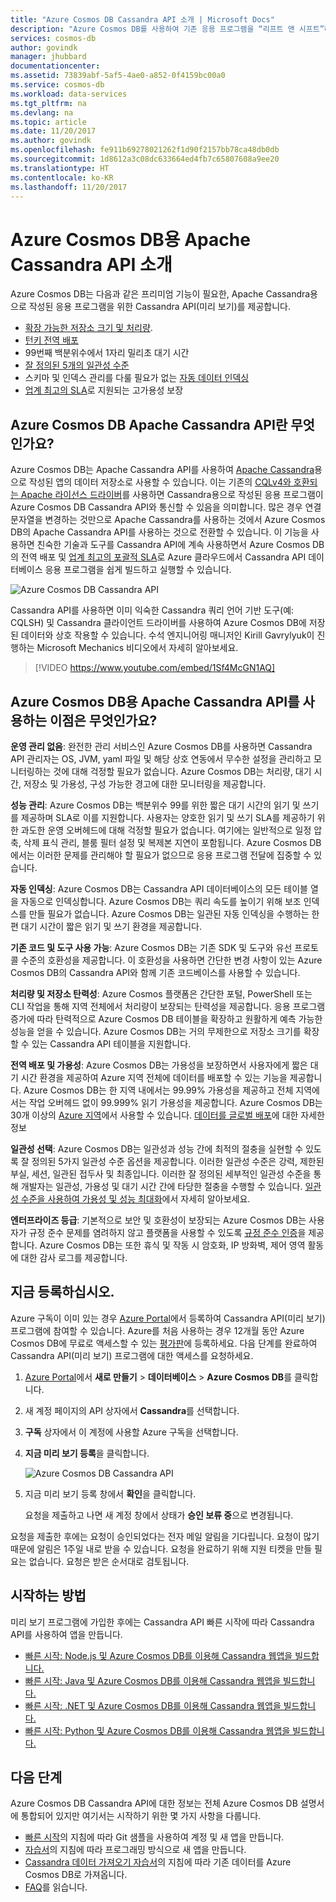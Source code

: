 ```yaml
---
title: "Azure Cosmos DB Cassandra API 소개 | Microsoft Docs"
description: "Azure Cosmos DB를 사용하여 기존 응용 프로그램을 “리프트 앤 시프트”하고, 이미 익숙한 Cassandra 드라이버와 CQL을 사용하여 Cassandra API를 사용하는 새 응용 프로그램을 빌드하는 방법을 알아봅니다."
services: cosmos-db
author: govindk
manager: jhubbard
documentationcenter: 
ms.assetid: 73839abf-5af5-4ae0-a852-0f4159bc00a0
ms.service: cosmos-db
ms.workload: data-services
ms.tgt_pltfrm: na
ms.devlang: na
ms.topic: article
ms.date: 11/20/2017
ms.author: govindk
ms.openlocfilehash: fe911b69278021262f1d90f2157bb78ca48db0db
ms.sourcegitcommit: 1d8612a3c08dc633664ed4fb7c65807608a9ee20
ms.translationtype: HT
ms.contentlocale: ko-KR
ms.lasthandoff: 11/20/2017
---
```

# <a name="introduction-to-apache-cassandra-api-for-azure-cosmos-db"></a>Azure Cosmos DB용 Apache Cassandra API 소개

Azure Cosmos DB는 다음과 같은 프리미엄 기능이 필요한, Apache Cassandra용으로 작성된 응용 프로그램을 위한 Cassandra API(미리 보기)를 제공합니다.

* [확장 가능한 저장소 크기 및 처리량](partition-data.md).
* [턴키 전역 배포](distribute-data-globally.md)
* 99번째 백분위수에서 1자리 밀리초 대기 시간
* [잘 정의된 5개의 일관성 수준](consistency-levels.md)
* 스키마 및 인덱스 관리를 다룰 필요가 없는 [자동 데이터 인덱싱](http://www.vldb.org/pvldb/vol8/p1668-shukla.pdf) 
* [업계 최고의 SLA](https://azure.microsoft.com/support/legal/sla/cosmos-db/)로 지원되는 고가용성 보장

## <a name="what-is-the-azure-cosmos-db-apache-cassandra-api"></a>Azure Cosmos DB Apache Cassandra API란 무엇인가요?

Azure Cosmos DB는 Apache Cassandra API를 사용하여 [Apache Cassandra](https://cassandra.apache.org/)용으로 작성된 앱의 데이터 저장소로 사용할 수 있습니다. 이는 기존의 [CQLv4와 호환되는 Apache 라이선스 드라이버](https://cassandra.apache.org/doc/latest/getting_started/drivers.html?highlight=driver)를 사용하면 Cassandra용으로 작성된 응용 프로그램이 Azure Cosmos DB Cassandra API와 통신할 수 있음을 의미합니다. 많은 경우 연결 문자열을 변경하는 것만으로 Apache Cassandra를 사용하는 것에서 Azure Cosmos DB의 Apache Cassandra API를 사용하는 것으로 전환할 수 있습니다. 이 기능을 사용하면 친숙한 기술과 도구를 Cassandra API에 계속 사용하면서 Azure Cosmos DB의 전역 배포 및 [업계 최고의 포괄적 SLA](https://azure.microsoft.com/support/legal/sla/cosmos-db)로 Azure 클라우드에서 Cassandra API 데이터베이스 응용 프로그램을 쉽게 빌드하고 실행할 수 있습니다.

![Azure Cosmos DB Cassandra API](./media/cassandra-introduction/cosmosdb-cassandra.png)

Cassandra API를 사용하면 이미 익숙한 Cassandra 쿼리 언어 기반 도구(예: CQLSH) 및 Cassandra 클라이언트 드라이버를 사용하여 Azure Cosmos DB에 저장된 데이터와 상호 작용할 수 있습니다. 수석 엔지니어링 매니저인 Kirill Gavrylyuk이 진행하는 Microsoft Mechanics 비디오에서 자세히 알아보세요.

> [!VIDEO https://www.youtube.com/embed/1Sf4McGN1AQ]
>

## <a name="what-is-the-benefit-of-using-apache-cassandra-api-for-azure-cosmos-db"></a>Azure Cosmos DB용 Apache Cassandra API를 사용하는 이점은 무엇인가요?

**운영 관리 없음**: 완전한 관리 서비스인 Azure Cosmos DB를 사용하면 Cassandra API 관리자는 OS, JVM, yaml 파일 및 해당 상호 연동에서 무수한 설정을 관리하고 모니터링하는 것에 대해 걱정할 필요가 없습니다. Azure Cosmos DB는 처리량, 대기 시간, 저장소 및 가용성, 구성 가능한 경고에 대한 모니터링을 제공합니다. 

**성능 관리**: Azure Cosmos DB는 백분위수 99를 위한 짧은 대기 시간의 읽기 및 쓰기를 제공하며 SLA로 이를 지원합니다. 사용자는 양호한 읽기 및 쓰기 SLA를 제공하기 위한 과도한 운영 오버헤드에 대해 걱정할 필요가 없습니다. 여기에는 일반적으로 일정 압축, 삭제 표식 관리, 블룸 필터 설정 및 복제본 지연이 포함됩니다. Azure Cosmos DB에서는 이러한 문제를 관리해야 할 필요가 없으므로 응용 프로그램 전달에 집중할 수 있습니다.

**자동 인덱싱**: Azure Cosmos DB는 Cassandra API 데이터베이스의 모든 테이블 열을 자동으로 인덱싱합니다. Azure Cosmos DB는 쿼리 속도를 높이기 위해 보조 인덱스를 만들 필요가 없습니다. Azure Cosmos DB는 일관된 자동 인덱싱을 수행하는 한편 대기 시간이 짧은 읽기 및 쓰기 환경을 제공합니다. 

**기존 코드 및 도구 사용 가능**: Azure Cosmos DB는 기존 SDK 및 도구와 유선 프로토콜 수준의 호환성을 제공합니다. 이 호환성을 사용하면 간단한 변경 사항이 있는 Azure Cosmos DB의 Cassandra API와 함께 기존 코드베이스를 사용할 수 있습니다.

**처리량 및 저장소 탄력성**: Azure Cosmos 플랫폼은 간단한 포털, PowerShell 또는 CLI 작업을 통해 지역 전체에서 처리량이 보장되는 탄력성을 제공합니다. 응용 프로그램 증가에 따라 탄력적으로 Azure Cosmos DB 테이블을 확장하고 원활하게 예측 가능한 성능을 얻을 수 있습니다. Azure Cosmos DB는 거의 무제한으로 저장소 크기를 확장할 수 있는 Cassandra API 테이블을 지원합니다. 

**전역 배포 및 가용성**: Azure Cosmos DB는 가용성을 보장하면서 사용자에게 짧은 대기 시간 환경을 제공하여 Azure 지역 전체에 데이터를 배포할 수 있는 기능을 제공합니다. Azure Cosmos DB는 한 지역 내에서는 99.99% 가용성을 제공하고 전체 지역에서는 작업 오버헤드 없이 99.999% 읽기 가용성을 제공합니다. Azure Cosmos DB는 30개 이상의 [Azure 지역](https://azure.microsoft.com/regions/services/)에서 사용할 수 있습니다. [데이터를 글로벌 배포](distribute-data-globally.md)에 대한 자세한 정보 

**일관성 선택**: Azure Cosmos DB는 일관성과 성능 간에 최적의 절충을 실현할 수 있도록 잘 정의된 5가지 일관성 수준 옵션을 제공합니다. 이러한 일관성 수준은 강력, 제한된 부실, 세션, 일관된 접두사 및 최종입니다. 이러한 잘 정의된 세부적인 일관성 수준을 통해 개발자는 일관성, 가용성 및 대기 시간 간에 타당한 절충을 수행할 수 있습니다. [일관성 수준을 사용하여 가용성 및 성능 최대화](consistency-levels.md)에서 자세히 알아보세요. 

**엔터프라이즈 등급**: 기본적으로 보안 및 호환성이 보장되는 Azure Cosmos DB는 사용자가 규정 준수 문제를 염려하지 않고 플랫폼을 사용할 수 있도록 [규정 준수 인증](https://www.microsoft.com/trustcenter)을 제공합니다. Azure Cosmos DB는 또한 휴식 및 작동 시 암호화, IP 방화벽, 제어 영역 활동에 대한 감사 로그를 제공합니다.  

<a id="sign-up-now"></a>
## <a name="sign-up-now"></a>지금 등록하십시오. 

Azure 구독이 이미 있는 경우 [Azure Portal](https://aka.ms/cosmosdb-cassandra-signup)에서 등록하여 Cassandra API(미리 보기) 프로그램에 참여할 수 있습니다.  Azure를 처음 사용하는 경우 12개월 동안 Azure Cosmos DB에 무료로 액세스할 수 있는 [평가판](https://azure.microsoft.com/free)에 등록하세요. 다음 단계를 완료하여 Cassandra API(미리 보기) 프로그램에 대한 액세스를 요청하세요.

1. [Azure Portal](https://portal.azure.com)에서 **새로 만들기** > **데이터베이스** > **Azure Cosmos DB**를 클릭합니다. 

2. 새 계정 페이지의 API 상자에서 **Cassandra**를 선택합니다. 

3. **구독** 상자에서 이 계정에 사용할 Azure 구독을 선택합니다.

4. **지금 미리 보기 등록**을 클릭합니다.

    ![Azure Cosmos DB Cassandra API](./media/cassandra-introduction/cassandra-sign-up.png)

3. 지금 미리 보기 등록 창에서 **확인**을 클릭합니다. 

    요청을 제출하고 나면 새 계정 창에서 상태가 **승인 보류 중**으로 변경됩니다. 

요청을 제출한 후에는 요청이 승인되었다는 전자 메일 알림을 기다립니다. 요청이 많기 때문에 알림은 1주일 내로 받을 수 있습니다. 요청을 완료하기 위해 지원 티켓을 만들 필요는 없습니다. 요청은 받은 순서대로 검토됩니다. 

## <a name="how-to-get-started"></a>시작하는 방법
미리 보기 프로그램에 가입한 후에는 Cassandra API 빠른 시작에 따라 Cassandra API를 사용하여 앱을 만듭니다.

* [빠른 시작: Node.js 및 Azure Cosmos DB를 이용해 Cassandra 웹앱을 빌드합니다.](create-cassandra-nodejs.md)
* [빠른 시작: Java 및 Azure Cosmos DB를 이용해 Cassandra 웹앱을 빌드합니다.](create-cassandra-java.md)
* [빠른 시작: .NET 및 Azure Cosmos DB를 이용해 Cassandra 웹앱을 빌드합니다.](create-cassandra-dotnet.md)
* [빠른 시작: Python 및 Azure Cosmos DB를 이용해 Cassandra 웹앱을 빌드합니다.](create-cassandra-python.md)

## <a name="next-steps"></a>다음 단계

Azure Cosmos DB Cassandra API에 대한 정보는 전체 Azure Cosmos DB 설명서에 통합되어 있지만 여기서는 시작하기 위한 몇 가지 사항을 다룹니다.

* [빠른 시작](create-cassandra-nodejs.md)의 지침에 따라 Git 샘플을 사용하여 계정 및 새 앱을 만듭니다.
* [자습서](tutorial-develop-cassandra-java.md)의 지침에 따라 프로그래밍 방식으로 새 앱을 만듭니다.
* [Cassandra 데이터 가져오기 자습서](cassandra-import-data.md)의 지침에 따라 기존 데이터를 Azure Cosmos DB로 가져옵니다.
* [FAQ](faq.md#cassandra)를 읽습니다.
